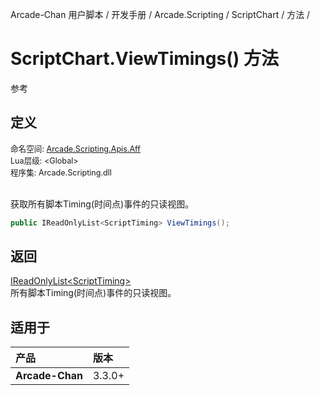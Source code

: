Arcade-Chan 用户脚本 / 开发手册 / Arcade.Scripting / ScriptChart / 方法 /
# ScriptChart.ViewTimings() 方法
参考

## 定义
<div style="font-size: 90%;">
命名空间: <a href="README.md">Arcade.Scripting.Apis.Aff</a><br />
Lua层级: &lt;Global&gt;<br />
程序集: Arcade.Scripting.dll
</div><br />

获取所有脚本Timing(时间点)事件的只读视图。

```csharp
public IReadOnlyList<ScriptTiming> ViewTimings();
```

## 返回
[IReadOnlyList&lt;ScriptTiming&gt;](https://docs.microsoft.com/zh-cn/dotnet/api/system.collections.generic.ireadonlylist-1)  
  所有脚本Timing(时间点)事件的只读视图。

## 适用于
| 产品 | 版本 |
|:----|:----|
| **Arcade-Chan** | 3.3.0+ |